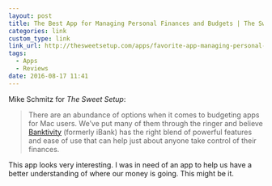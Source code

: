 ```yaml
---
layout: post
title: The Best App for Managing Personal Finances and Budgets | The Sweet Setup
categories: link
custom_type: link
link_url: http://thesweetsetup.com/apps/favorite-app-managing-personal-finances-budgets/
tags:
  - Apps
  - Reviews
date: 2016-08-17 11:41
---
```


Mike Schmitz for *The Sweet Setup*:

> There are an abundance of options when it comes to budgeting apps for Mac users. We’ve put many of them through the ringer and believe [Banktivity](https://itunes.apple.com/us/app/banktivity-5-formerly-ibank-5/id675813946?mt=12&at=11l7ja&ct=tss) (formerly iBank) has the right blend of powerful features and ease of use that can help just about anyone take control of their finances. 

This app looks very interesting. I was in need of an app to help us have a better understanding of where our money is going. This might be it.